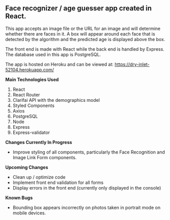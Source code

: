 ## Face recognizer / age guesser app created in React.

This app accepts an image file or the URL for an image and will determine whether there are faces in it. A box will appear around each face that is detected by the algorithm and the predicted age is displayed above the box.

The front end is made with React while the back end is handled by Express. The database used in this app is PostgreSQL.

The app is hosted on Heroku and can be viewed at: https://dry-inlet-52104.herokuapp.com/

**Main Technologies Used**
1. React
2. React Router
3. Clarifai API with the demographics model
4. Styled Components
5. Axios
6. PostgreSQL
7. Node
8. Express
9. Express-validator

**Changes Currently In Progress**
* Improve styling of all components, particularly the Face Recognition and Image Link Form components.

**Upcoming Changes**
* Clean up / optimize code
* Implement front end validation for all forms
* Display errors in the front end (currently only displayed in the console)

**Known Bugs**
* Bounding box appears incorrectly on photos taken in portrait mode on mobile devices.